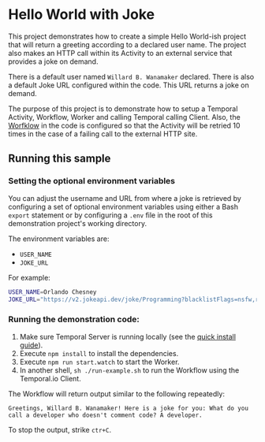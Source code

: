 # Hello World with Joke
This project demonstrates how to create a simple Hello World-ish project that will return a greeting according to a declared user name. The project also makes an HTTP call within its Activity to an external service that provides a joke on demand.

There is a default user named `Willard B. Wanamaker` declared. There is also a default Joke URL configured within the code. This URL returns a joke on demand.

The purpose of this project is to demonstrate how to setup a Temporal Activity, Workflow, Worker and calling Temporal calling Client. Also, the [Worfklow](https://github.com/reselbob/temporal-hello-world-with-joke/blob/main/src/workflows.ts) in the code is configured so that the Activity will be retried 10 times in the case of a failing call to the external HTTP site. 

## Running this sample

### Setting the optional environment variables

You can adjust the username and URL from where a joke is retrieved by configuring a set of optional environment variables using either a Bash `export` statement or by configuring a `.env` file in the root of this demonstration project's working directory.

The environment variables are:

* `USER_NAME`
* `JOKE_URL`

For example: 

```bash
USER_NAME=Orlando Chesney
JOKE_URL="https://v2.jokeapi.dev/joke/Programming?blacklistFlags=nsfw,religious,political,racist,sexist,explicit&type=twopart
```

### Running the demonstration code:

1. Make sure Temporal Server is running locally (see the [quick install guide](https://docs.temporal.io/server/quick-install/)).
2. Execute `npm install` to install the dependencies.
3. Execute `npm run start.watch` to start the Worker.
4. In another shell, `sh ./run-example.sh` to run the Workflow using the Temporal.io Client.

The Workflow will return output similar to the following repeatedly: 

`Greetings, Willard B. Wanamaker! Here is a joke for you: What do you call a developer who doesn't comment code? A developer.`

To stop the output, strike `ctr+C`.
